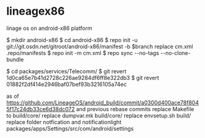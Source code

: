 # lineagex86
linage os on android-x86 platform

$ mkdir android-x86
$ cd android-x86
$ repo init -u git://git.osdn.net/gitroot/android-x86/manifest -b $branch
replace cm.xml .repo/manifests
$ repo init -m cm.xml
$ repo sync --no-tags --no-clone-bundle

$ cd packages/services/Telecomm/
$ git revert 1d0ca65e7b41d2728c226ae9284df6ff8e322db3
$ git revert 01882f2df414e2946baf07bef93b3216105a74ec

as of https://github.com/LineageOS/android_build/commit/a0300d400ace78f8045f17c24db33ce6d38dc072
and previous rebase commits
replace Makefile to build/core/
replace dumpvar.mk build/core/
replace envsetup.sh build/
replace folder notfication and notificationlight packages/apps/Settings/src/com/android/settings
